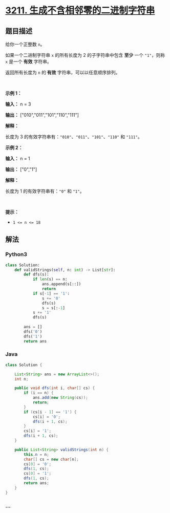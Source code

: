 # [3211. 生成不含相邻零的二进制字符串](https://leetcode.cn/problems/generate-binary-strings-without-adjacent-zeros)

## 题目描述

<!-- 这里写题目描述 -->

<p>给你一个正整数 <code>n</code>。</p>

<p>如果一个二进制字符串 <code>x</code> 的所有长度为 2 的<span data-keyword="substring-nonempty">子字符串</span>中包含 <strong>至少</strong> 一个 <code>"1"</code>，则称 <code>x</code> 是一个<strong> 有效</strong> 字符串。</p>

<p>返回所有长度为 <code>n</code> 的<strong> 有效</strong> 字符串，可以以任意顺序排列。</p>

<p>&nbsp;</p>

<p><strong class="example">示例 1：</strong></p>

<div class="example-block">
<p><strong>输入：</strong> <span class="example-io">n = 3</span></p>

<p><strong>输出：</strong> <span class="example-io">["010","011","101","110","111"]</span></p>

<p><strong>解释：</strong></p>

<p>长度为 3 的有效字符串有：<code>"010"</code>、<code>"011"</code>、<code>"101"</code>、<code>"110"</code> 和 <code>"111"</code>。</p>
</div>

<p><strong class="example">示例 2：</strong></p>

<div class="example-block">
<p><strong>输入：</strong> <span class="example-io">n = 1</span></p>

<p><strong>输出：</strong> <span class="example-io">["0","1"]</span></p>

<p><strong>解释：</strong></p>

<p>长度为 1 的有效字符串有：<code>"0"</code> 和 <code>"1"</code>。</p>
</div>

<p>&nbsp;</p>

<p><strong>提示：</strong></p>

<ul>
	<li><code>1 &lt;= n &lt;= 18</code></li>
</ul>


## 解法

<!-- 这里可写通用的实现逻辑 -->

<!-- tabs:start -->

### **Python3**

<!-- 这里可写当前语言的特殊实现逻辑 -->

```python
class Solution:
    def validStrings(self, n: int) -> List[str]:
        def dfs(s):
            if len(s) == n:
                ans.append(s[::])
                return
            if s[-1] == '1':
                s += '0'
                dfs(s)
                s = s[:-1]
            s += '1'
            dfs(s)
        
        ans = []
        dfs('0')
        dfs('1')
        return ans
```

### **Java**

<!-- 这里可写当前语言的特殊实现逻辑 -->

```java
class Solution {

    List<String> ans = new ArrayList<>();
    int n;

    public void dfs(int i, char[] cs) {
        if (i == n) {
            ans.add(new String(cs));
            return;
        }
        if (cs[i - 1] == '1') {
            cs[i] = '0';
            dfs(i + 1, cs);
        }
        cs[i] = '1';
        dfs(i + 1, cs);
    }

    public List<String> validStrings(int n) {
        this.n = n;
        char[] cs = new char[n];
        cs[0] = '0';
        dfs(1, cs);
        cs[0] = '1';
        dfs(1, cs);
        return ans;
    }
}
```

### **...**

```

```

<!-- tabs:end -->
